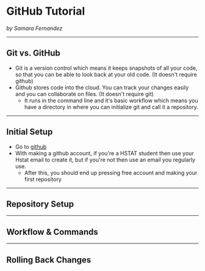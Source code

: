 # GitHub Tutorial

_by Samara Fernandez_

---
## Git vs. GitHub
* Git is a version control which means it keeps snapshots of all your code, so that you can be able to look back at your old code. (It doesn't require github)
* Github stores code into the cloud. You can track your changes easily and you can collaborate on files. (It doesn't require git)
  *  It runs in the command line and it's basic workflow which means you have a directory in where you can initialize git and call it a repository.


---
## Initial Setup
* Go to [github](https://github.com/)
* With making a github account, if you're a HSTAT student then use your Hstat email to create it, but if you're not then use an email you regularly use. 
  * After this, you should end up pressing free account and making your first repository

---
## Repository Setup



---
## Workflow & Commands



---
## Rolling Back Changes